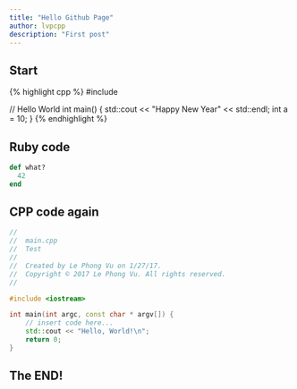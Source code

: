 ```yaml
---
title: "Hello Github Page"
author: lvpcpp
description: "First post"
---
```




## Start


{% highlight cpp %}
#include <iostream>

// Hello World
int main()
{
    std::cout << "Happy New Year" << std::endl;
    int a = 10;
}
{% endhighlight %}


## Ruby code

~~~ ruby
def what?
  42
end
~~~


## CPP code again 
~~~ cpp
//
//  main.cpp
//  Test
//
//  Created by Le Phong Vu on 1/27/17.
//  Copyright © 2017 Le Phong Vu. All rights reserved.
//

#include <iostream>

int main(int argc, const char * argv[]) {
    // insert code here...
    std::cout << "Hello, World!\n";
    return 0;
}

~~~

## The END!